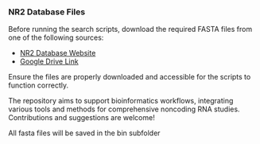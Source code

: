 ### NR2 Database Files
Before running the search scripts, download the required FASTA files from one of the following sources:
- [NR2 Database Website](https://nr2.ncrnadatabases.org/)
- [Google Drive Link](https://drive.google.com/drive/folders/1KyDvoXQEa0NJ1efOGERtv3uc33Qih29U?usp=sharing)

Ensure the files are properly downloaded and accessible for the scripts to function correctly.

The repository aims to support bioinformatics workflows, integrating various tools and methods for comprehensive noncoding RNA studies. Contributions and suggestions are welcome!

All fasta files will be saved in the bin subfolder
